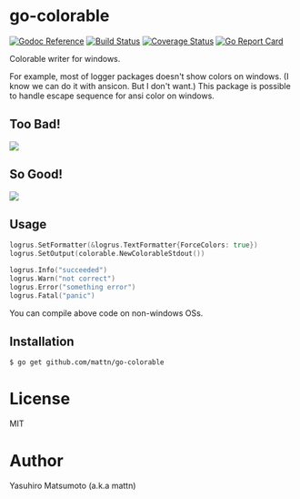 # go-colorable

[![Godoc Reference](https://godoc.org/github.com/mattn/go-colorable?status.svg)](http://godoc.org/github.com/mattn/go-colorable)
[![Build Status](https://travis-ci.org/mattn/go-colorable.svg?branch=master)](https://travis-ci.org/mattn/go-colorable)
[![Coverage Status](https://coveralls.io/repos/github/mattn/go-colorable/badge.svg?branch=master)](https://coveralls.io/github/mattn/go-colorable?branch=master)
[![Go Report Card](https://goreportcard.com/badge/mattn/go-colorable)](https://goreportcard.com/report/mattn/go-colorable)

Colorable writer for windows.

For example, most of logger packages doesn't show colors on windows. (I know we can do it with ansicon. But I don't want.)
This package is possible to handle escape sequence for ansi color on windows.

## Too Bad!

![](https://raw.githubusercontent.com/mattn/go-colorable/gh-pages/bad.png)


## So Good!

![](https://raw.githubusercontent.com/mattn/go-colorable/gh-pages/good.png)

## Usage

```go
logrus.SetFormatter(&logrus.TextFormatter{ForceColors: true})
logrus.SetOutput(colorable.NewColorableStdout())

logrus.Info("succeeded")
logrus.Warn("not correct")
logrus.Error("something error")
logrus.Fatal("panic")
```

You can compile above code on non-windows OSs.

## Installation

```
$ go get github.com/mattn/go-colorable
```

# License

MIT

# Author

Yasuhiro Matsumoto (a.k.a mattn)
